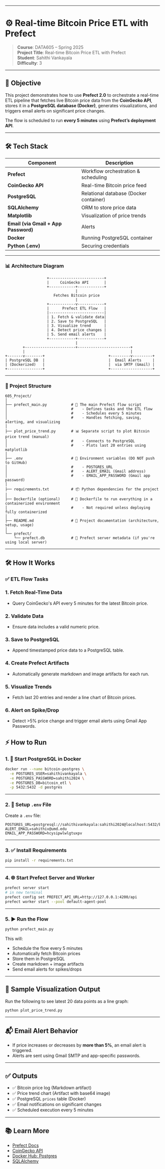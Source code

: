 
---
# ⚙️ Real-time Bitcoin Price ETL with Prefect

> **Course**: DATA605 – Spring 2025  
> **Project Title**: Real-time Bitcoin Price ETL with Prefect  
> **Student**: Sahithi Vankayala  
> **Difficulty**: 3

---

## 🚀 Objective

This project demonstrates how to use **Prefect 2.0** to orchestrate a real-time ETL pipeline that fetches live Bitcoin price data from the **CoinGecko API**, stores it in a **PostgreSQL database (Docker)**, generates visualizations, and triggers email alerts on significant price changes.

The flow is scheduled to run **every 5 minutes** using **Prefect’s deployment API**.

---

## 🛠 Tech Stack

| Component       | Description |
|----------------|-------------|
| **Prefect**     | Workflow orchestration & scheduling |
| **CoinGecko API** | Real-time Bitcoin price feed |
| **PostgreSQL**  | Relational database (Docker container) |
| **SQLAlchemy**  | ORM to store price data |
| **Matplotlib**  | Visualization of price trends |
| **Email (via Gmail + App Password)**     | Alerts |
| **Docker**      | Running PostgreSQL container |
| **Python (.env)** | Securing credentials |

---

### 📊 Architecture Diagram

```
                   +-------------------------+
                   |     CoinGecko API       |
                   +------------+------------+
                                |
                      Fetches Bitcoin price
                                |
                   +------------v------------+
                   |      Prefect ETL Flow   |
                   |-------------------------|
                   | 1. Fetch & validate data|
                   | 2. Save to PostgreSQL   |
                   | 3. Visualize trend      |
                   | 4. Detect price changes |
                   | 5. Send email alerts    |
                   +------------+------------+
                                |
        +-----------------------+------------------------+
        |                                                |
+-------v--------+                             +---------v---------+
| PostgreSQL DB  |                             |  Email Alerts     |
| (Dockerized)   |                             |  via SMTP (Gmail) |
+----------------+                             +-------------------+
```

---

### 📂 Project Structure

```
605_Project/
│
├── prefect_main.py           # 🔁 The main Prefect flow script
│                             #    - Defines tasks and the ETL flow
│                             #    - Schedules every 5 minutes
│                             #    - Handles fetching, saving, alerting, and visualizing
│
├── plot_price_trend.py       # 📊 Separate script to plot Bitcoin price trend (manual)
│                             #    - Connects to PostgreSQL
│                             #    - Plots last 20 entries using matplotlib
│
├── .env                      # 🔐 Environment variables (DO NOT push to GitHub)
│                             #    - POSTGRES_URL
│                             #    - ALERT_EMAIL (Gmail address)
│                             #    - EMAIL_APP_PASSWORD (Gmail app password)
│
├── requirements.txt          # 📦 Python dependencies for the project
│
├── Dockerfile (optional)     # 🐳 Dockerfile to run everything in a containerized environment
│                             #    - Not required unless deploying fully containerized
│
├── README.md                 # 📘 Project documentation (architecture, setup, usage)
│
└── prefect/
    └── prefect.db            # 📁 Prefect server metadata (if you're using local server)

```

---

## 🛠️ How It Works

### ✅ ETL Flow Tasks
### 1. Fetch Real-Time Data

   * Query CoinGecko's API every 5 minutes for the latest Bitcoin price.

### 2. Validate Data

   * Ensure data includes a valid numeric price.

### 3. Save to PostgreSQL

   * Append timestamped price data to a PostgreSQL table.

### 4. Create Prefect Artifacts

   * Automatically generate markdown and image artifacts for each run.

### 5. Visualize Trends

   * Fetch last 20 entries and render a line chart of Bitcoin prices.

### 6. Alert on Spike/Drop

   * Detect >5% price change and trigger email alerts using Gmail App Passwords.


## ⚡ How to Run

### 1. 🚢 Start PostgreSQL in Docker

```bash
docker run --name bitcoin-postgres \
  -e POSTGRES_USER=sahithivankayala \
  -e POSTGRES_PASSWORD=sahithi2024 \
  -e POSTGRES_DB=bitcoin_etl \
  -p 5432:5432 -d postgres
````

---

### 2. 🔐 Setup `.env` File

Create a `.env` file:

```env
POSTGRES_URL=postgresql://sahithivankayala:sahithi2024@localhost:5432/bitcoin_etl
ALERT_EMAIL=sahithiv@umd.edu
EMAIL_APP_PASSWORD=hcysipwlwlgtuxpv 
```

---

### 3. ✅ Install Requirements

```bash
pip install -r requirements.txt
```

---

### 4. 🌐 Start Prefect Server and Worker

```bash
prefect server start
# in new terminal
prefect config set PREFECT_API_URL=http://127.0.0.1:4200/api
prefect worker start --pool default-agent-pool
```

---

### 5. ▶️ Run the Flow

```bash
python prefect_main.py
```

This will:

* Schedule the flow every 5 minutes
* Automatically fetch Bitcoin prices
* Store them in PostgreSQL
* Create markdown + image artifacts
* Send email alerts for spikes/drops

---

## 🧪 Sample Visualization Output

Run the following to see latest 20 data points as a line graph:

```bash
python plot_price_trend.py
```

---

## 📬 Email Alert Behavior

* If price increases or decreases by **more than 5%**, an email alert is triggered.
* Alerts are sent using Gmail SMTP and app-specific passwords.

---

## ✅ Outputs

* ✅ Bitcoin price log (Markdown artifact)
* ✅ Price trend chart (Artifact with base64 image)
* ✅ PostgreSQL `prices` table (Docker)
* ✅ Email notifications on significant changes
* ✅ Scheduled execution every 5 minutes


---
## 📚 Learn More

* [Prefect Docs](https://docs.prefect.io/)
* [CoinGecko API](https://www.coingecko.com/en/api)
* [Docker Hub: Postgres](https://hub.docker.com/_/postgres)
* [SQLAlchemy](https://www.sqlalchemy.org/)


